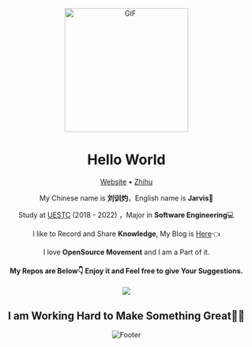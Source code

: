 <div align="center">
<img align="center" alt="GIF" height="250px" src="https://media.giphy.com/media/du3J3cXyzhj75IOgvA/giphy.gif" />

# Hello World 

[Website](https://www.liuxunzhuo.com) • [Zhihu](https://zhihu.com/people/liuxunzhuo)

My Chinese name is **刘训灼**，English name is **Jarvis**🤖️

Study at [UESTC](https://www.uestc.edu.cn) (2018 - 2022) ，Major in **Software Engineering**💻

I like to Record and Share **Knowledge**, My Blog is [Here](https://www.liuxunzhuo.tech)👈

I love **OpenSource Movement** and I am a Part of it.

#### My Repos are Below👇 Enjoy it and Feel free to give Your Suggestions.

<img  src="https://github-readme-stats.vercel.app/api?username=Xunzhuo&show_icons=true&theme=tokyonight&hide=prs&icon_color=6392DF">


## I am Working Hard to Make Something Great🚀🚀

![Footer](http://picreso.oss-cn-beijing.aliyuncs.com/head.png)

</div>

